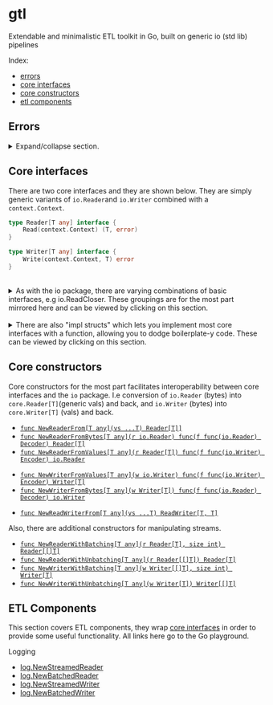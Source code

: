 # gtl
Extendable and minimalistic ETL toolkit in Go, built on generic io (std lib) pipelines

Index:
- [errors](#errors)
- [core interfaces](#core-interfaces)
- [core constructors](#core-constructors)
- [etl components](#etl-components)

## Errors
<details>
    <summary>Expand/collapse section. </summary>

GTL tries to get out of your way and so only two errors are used in the core pkg, both inherited from `io` in the std lib:
```go
io.EOF              // Stop reading/pulling/consuming.
io.ErrClosedPipe    // Stop writing/pushing/producing.
```
</details>

## Core interfaces
There are two core interfaces and they are shown below. They are simply generic variants of `io.Reader`and `io.Writer` combined with a `context.Context`. 
```go
type Reader[T any] interface {
	Read(context.Context) (T, error)
}
```

```go
type Writer[T any] interface {
	Write(context.Context, T) error
}
```



<br>
<details>
<summary>
As with the io package, there are varying combinations of basic interfaces, e.g io.ReadCloser. These groupings are for the most part mirrored here and can be viewed by clicking on this section.
</summary>

```go
type ReadCloser[T any] interface {
	io.Closer
	Reader[T]
}

type WriteCloser[T any] interface {
	io.Closer
	Writer[T]
}

type ReadWriter[T, U any] interface {
	Reader[T]
	Writer[U]
}

type ReadWriteCloser[T, U any] interface {
	io.Closer
	Reader[T]
	Writer[U]
}
```
</details>

<br>
<details>
<summary>
There are also "impl structs" which lets you implement most core interfaces with a function, allowing you to dodge boilerplate-y code. These can be viewed by clicking on this section.
</summary>

<br>

Signatures are links to the Go playground (examples).
- [`type ReaderImpl[T any] struct`](https://go.dev/play/p/B_OXoh8V6Y-)
- [`type ReadCloserImpl[T any] struct`](https://go.dev/play/p/5GSJ1TZf2n5)
- [`type WriterImpl[T any] struct`](https://go.dev/play/p/ER8VOQ6VwRO)
- [`type WriteCloserImpl[T any] struct`](https://go.dev/play/p/rKTDQxIJgKf)
- [`type ReadWriterImpl[T, U any] struct`](https://go.dev/play/p/Ky2IE72bifw)
- [`type ReadWriteCloserImpl[T, U any] struct`](https://go.dev/play/p/DJ3AXmOpUJc)

</details>



## Core constructors
Core constructors for the most part facilitates interoperability between core interfaces and the `io` package. I.e conversion of `io.Reader` (bytes) into `core.Reader[T]`(generic vals) and back, and `io.Writer` (bytes) into `core.Writer[T]` (vals) and back. 
- [`func NewReaderFrom[T any](vs ...T) Reader[T]]`](
	https://go.dev/play/p/MAoiD4GNKVF
)
- [`func NewReaderFromBytes[T any](r io.Reader) func(f func(io.Reader) Decoder) Reader[T]`](
	https://go.dev/play/p/ud3zj4YT5QI
)
- [`func NewReaderFromValues[T any](r Reader[T]) func(f func(io.Writer) Encoder) io.Reader`](
	https://go.dev/play/p/FqjcyoRdASp
)
* [`func NewWriterFromValues[T any](w io.Writer) func(f func(io.Writer) Encoder) Writer[T]`](
	https://go.dev/play/p/2jYSMjo5Epr
)
* [`func NewWriterFromBytes[T any](w Writer[T]) func(f func(io.Reader) Decoder) io.Writer`](
	https://go.dev/play/p/P5Cp4piAWES
)
- [`func NewReadWriterFrom[T any](vs ...T) ReadWriter[T, T]`](
	https://go.dev/play/p/aS8fln6RiH2
)

Also, there are additional constructors for manipulating streams.
- [`func NewReaderWithBatching[T any](r Reader[T], size int) Reader[[]T]`](
	https://go.dev/play/p/5WhRAXCTBx9
)
- [`func NewReaderWithUnbatching[T any](r Reader[[]T]) Reader[T]`](
	https://go.dev/play/p/Bvzn7fRzqzF
)
- [`func NewWriterWithBatching[T any](w Writer[[]T], size int) Writer[T]`](
	https://go.dev/play/p/rlwM47TKAdr
)
- [`func NewWriterWithUnbatching[T any](w Writer[T]) Writer[[]T]`](
	https://go.dev/play/p/93GgwXIly5_V
)



## ETL Components
This section covers ETL components, they wrap [core interfaces](#core-interfaces) in order to provide some useful functionality. All links here go to the Go playground.

Logging
- [log.NewStreamedReader](https://go.dev/play/p/SY19PSZrr0a)
- [log.NewBatchedReader](https://go.dev/play/p/jYS_Zs3v7zw)
- [log.NewStreamedWriter](https://go.dev/play/p/NPztmctsrbQ)
- [log.NewBatchedWriter](https://go.dev/play/p/acwrPXfGrre)